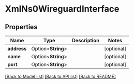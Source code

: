 # XmlNs0WireguardInterface

## Properties

Name | Type | Description | Notes
------------ | ------------- | ------------- | -------------
**address** | Option<**String**> |  | [optional]
**name** | Option<**String**> |  | [optional]
**port** | Option<**String**> |  | [optional]

[[Back to Model list]](../README.md#documentation-for-models) [[Back to API list]](../README.md#documentation-for-api-endpoints) [[Back to README]](../README.md)


